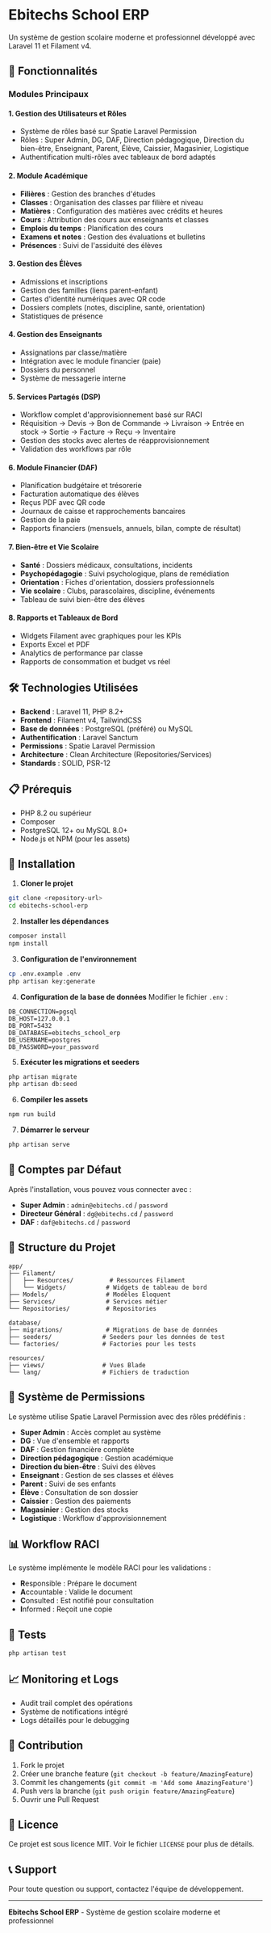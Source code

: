 # Ebitechs School ERP

Un système de gestion scolaire moderne et professionnel développé avec Laravel 11 et Filament v4.

## 🚀 Fonctionnalités

### Modules Principaux

#### 1. **Gestion des Utilisateurs et Rôles**
- Système de rôles basé sur Spatie Laravel Permission
- Rôles : Super Admin, DG, DAF, Direction pédagogique, Direction du bien-être, Enseignant, Parent, Élève, Caissier, Magasinier, Logistique
- Authentification multi-rôles avec tableaux de bord adaptés

#### 2. **Module Académique**
- **Filières** : Gestion des branches d'études
- **Classes** : Organisation des classes par filière et niveau
- **Matières** : Configuration des matières avec crédits et heures
- **Cours** : Attribution des cours aux enseignants et classes
- **Emplois du temps** : Planification des cours
- **Examens et notes** : Gestion des évaluations et bulletins
- **Présences** : Suivi de l'assiduité des élèves

#### 3. **Gestion des Élèves**
- Admissions et inscriptions
- Gestion des familles (liens parent-enfant)
- Cartes d'identité numériques avec QR code
- Dossiers complets (notes, discipline, santé, orientation)
- Statistiques de présence

#### 4. **Gestion des Enseignants**
- Assignations par classe/matière
- Intégration avec le module financier (paie)
- Dossiers du personnel
- Système de messagerie interne

#### 5. **Services Partagés (DSP)**
- Workflow complet d'approvisionnement basé sur RACI
- Réquisition → Devis → Bon de Commande → Livraison → Entrée en stock → Sortie → Facture → Reçu → Inventaire
- Gestion des stocks avec alertes de réapprovisionnement
- Validation des workflows par rôle

#### 6. **Module Financier (DAF)**
- Planification budgétaire et trésorerie
- Facturation automatique des élèves
- Reçus PDF avec QR code
- Journaux de caisse et rapprochements bancaires
- Gestion de la paie
- Rapports financiers (mensuels, annuels, bilan, compte de résultat)

#### 7. **Bien-être et Vie Scolaire**
- **Santé** : Dossiers médicaux, consultations, incidents
- **Psychopédagogie** : Suivi psychologique, plans de remédiation
- **Orientation** : Fiches d'orientation, dossiers professionnels
- **Vie scolaire** : Clubs, parascolaires, discipline, événements
- Tableau de suivi bien-être des élèves

#### 8. **Rapports et Tableaux de Bord**
- Widgets Filament avec graphiques pour les KPIs
- Exports Excel et PDF
- Analytics de performance par classe
- Rapports de consommation et budget vs réel

## 🛠️ Technologies Utilisées

- **Backend** : Laravel 11, PHP 8.2+
- **Frontend** : Filament v4, TailwindCSS
- **Base de données** : PostgreSQL (préféré) ou MySQL
- **Authentification** : Laravel Sanctum
- **Permissions** : Spatie Laravel Permission
- **Architecture** : Clean Architecture (Repositories/Services)
- **Standards** : SOLID, PSR-12

## 📋 Prérequis

- PHP 8.2 ou supérieur
- Composer
- PostgreSQL 12+ ou MySQL 8.0+
- Node.js et NPM (pour les assets)

## 🚀 Installation

1. **Cloner le projet**
```bash
git clone <repository-url>
cd ebitechs-school-erp
```

2. **Installer les dépendances**
```bash
composer install
npm install
```

3. **Configuration de l'environnement**
```bash
cp .env.example .env
php artisan key:generate
```

4. **Configuration de la base de données**
Modifier le fichier `.env` :
```env
DB_CONNECTION=pgsql
DB_HOST=127.0.0.1
DB_PORT=5432
DB_DATABASE=ebitechs_school_erp
DB_USERNAME=postgres
DB_PASSWORD=your_password
```

5. **Exécuter les migrations et seeders**
```bash
php artisan migrate
php artisan db:seed
```

6. **Compiler les assets**
```bash
npm run build
```

7. **Démarrer le serveur**
```bash
php artisan serve
```

## 👥 Comptes par Défaut

Après l'installation, vous pouvez vous connecter avec :

- **Super Admin** : `admin@ebitechs.cd` / `password`
- **Directeur Général** : `dg@ebitechs.cd` / `password`
- **DAF** : `daf@ebitechs.cd` / `password`

## 📁 Structure du Projet

```
app/
├── Filament/
│   ├── Resources/          # Ressources Filament
│   └── Widgets/           # Widgets de tableau de bord
├── Models/                # Modèles Eloquent
├── Services/              # Services métier
└── Repositories/          # Repositories

database/
├── migrations/            # Migrations de base de données
├── seeders/              # Seeders pour les données de test
└── factories/            # Factories pour les tests

resources/
├── views/                # Vues Blade
└── lang/                 # Fichiers de traduction
```

## 🔐 Système de Permissions

Le système utilise Spatie Laravel Permission avec des rôles prédéfinis :

- **Super Admin** : Accès complet au système
- **DG** : Vue d'ensemble et rapports
- **DAF** : Gestion financière complète
- **Direction pédagogique** : Gestion académique
- **Direction du bien-être** : Suivi des élèves
- **Enseignant** : Gestion de ses classes et élèves
- **Parent** : Suivi de ses enfants
- **Élève** : Consultation de son dossier
- **Caissier** : Gestion des paiements
- **Magasinier** : Gestion des stocks
- **Logistique** : Workflow d'approvisionnement

## 📊 Workflow RACI

Le système implémente le modèle RACI pour les validations :

- **R**esponsible : Prépare le document
- **A**ccountable : Valide le document
- **C**onsulted : Est notifié pour consultation
- **I**nformed : Reçoit une copie

## 🧪 Tests

```bash
php artisan test
```

## 📈 Monitoring et Logs

- Audit trail complet des opérations
- Système de notifications intégré
- Logs détaillés pour le debugging

## 🤝 Contribution

1. Fork le projet
2. Créer une branche feature (`git checkout -b feature/AmazingFeature`)
3. Commit les changements (`git commit -m 'Add some AmazingFeature'`)
4. Push vers la branche (`git push origin feature/AmazingFeature`)
5. Ouvrir une Pull Request

## 📄 Licence

Ce projet est sous licence MIT. Voir le fichier `LICENSE` pour plus de détails.

## 📞 Support

Pour toute question ou support, contactez l'équipe de développement.

---

**Ebitechs School ERP** - Système de gestion scolaire moderne et professionnel